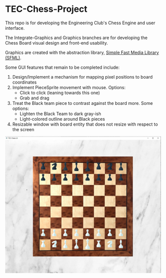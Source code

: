 # TEC-Chess-Project
 
This repo is for developing the Engineering Club's Chess Engine and user interface.

The Integrate-Graphics and Graphics branches are for developing the Chess Board visual design and front-end usability.

Graphics are created with the abstraction library, [Simple Fast Media Library (SFML)](https://www.sfml-dev.org/index.php).

Some GUI features that remain to be completed include:

1. Design/Implement a mechanism for mapping pixel positions to board coordinates
2. Implement PieceSprite movement with mouse. Options:
	* Click to click (leaning towards this one)	
	* Grab and drag
3. Treat the Black team piece to contrast against the board more. Some options:
	* Lighten the Black Team to dark gray-ish
	* Light-colored outline around Black pieces
4. Resizable window with board entity that does not resize with respect to the screen

![Chess Board UI Screenshot](Project_Info/TEC_Chess_UI_ScreenShot.png)